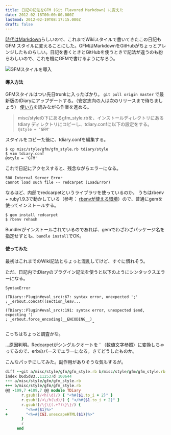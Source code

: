 ```yaml
---
title: 日記の記法をGFM (Git Flavored Markdown) に変えた
date: 2012-02-18T00:00:00.000Z
lastmod: 2012-02-19T08:17:15.000Z
draft: false
---
```


[時代はMarkdown](http://yusukebe.com/archives/20120207/103320.html)らしいので、これまでWikiスタイルで書いてきたこの日記も GFM スタイルに変えることにした。GFMはMarkdownをGitHubがちょっとアレンジしたものらしい。日記を書くときとGitHubを使うときで記法が違うのも紛らわしいので、これを機にGFMで書けるようになろう。

![GFMスタイルを導入](@/assets/flickr/6896964929.jpg "GFMスタイルを導入")

#### 導入方法

GFMスタイルはつい先日trunkに入ったばかり。 `git pull origin master` で最新版のtDiaryにアップデートする。（安定志向の人は次のリリースまで待ちましょう） [使い方](http://docs.tdiary.org/ja/?GFM%A5%B9%A5%BF%A5%A4%A5%EB)を読みながら作業を進める。

> misc/styleの下にあるgfm_style.rbを、インストールディレクトリにあるtdiary ディレクトリにコピーし、tdiary.confに以下の設定をする。 `@style = 'GFM'`

スタイルをコピーた後に、tdiary.confを編集する。

```
$ cp misc/style/gfm/gfm_style.rb tdiary/style
$ vim tdiary.conf
@style = 'GFM'
```

これで日記にアクセスすると、残念ながらエラーになる。

```
500 Internal Server Error
cannot load such file -- redcarpet (LoadError)
```

なるほど、内部でredcarpetというライブラリを使っているのか。 うちはrbenv + ruby1.9.3で動かしている（参考： [rbenvが使える環境](/posts/20120123/p01)）ので、普通にgemを使ってインストールする。

```
$ gem install redcarpet
$ rbenv rehash
```

Bundlerがインストールされているのであれば、gemでわざわざパッケージ名を指定せずとも、`bundle install`でOK。

#### 使ってみた

最初はこれまでのWiki記法とちょっと混乱してけど、すぐに慣れそう。

ただ、日記内でtDiaryのプラグイン記法を使うと以下のようにシンタックスエラーになる。

```
SyntaxError

(TDiary::Plugin#eval_src):67: syntax error, unexpected ';'
; _erbout.concat((section_leav...
 ^
(TDiary::Plugin#eval_src):191: syntax error, unexpected $end, expecting ')'
; _erbout.force_encoding(__ENCODING__)
                                      ^
```

こっちはちょっと調査かな。

…原因判明。Redcarpetがシングルクオートを ' （数値文字参照）に変換しちゃってるので、erbのパースでエラーになる。さてどうしたものか。

こんなパッチにしてみた。副作用がありそうな気もするが。

```ruby
diff --git a/misc/style/gfm/gfm_style.rb b/misc/style/gfm/gfm_style.rb
index b6d5d83..112537d 100644
--- a/misc/style/gfm/gfm_style.rb
+++ b/misc/style/gfm/gfm_style.rb
@@ -109,7 +109,7 @@ module TDiary
       r.gsub!(/<h(\d)/) { "<h#{$1.to_i + 2}" }
       r.gsub!(/<\/h(\d)/) { "</h#{$1.to_i + 2}" }
       r.gsub!(/\{\{(.+?)\}\}/) {
-        "<%=#{$1}%>"
+        "<%=#{CGI.unescapeHTML($1)}%>"
       }
       r
     end
```

